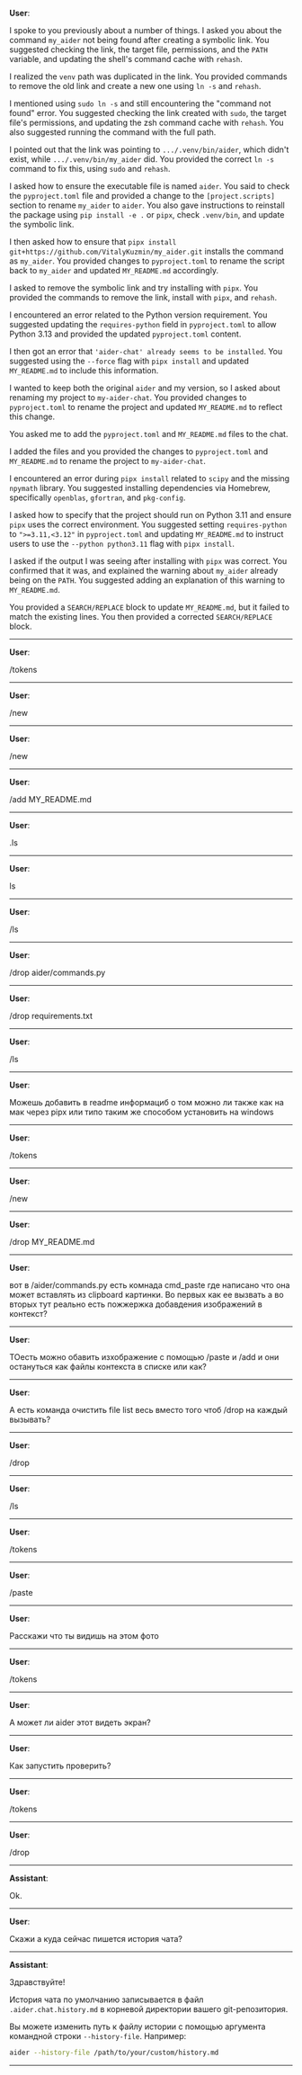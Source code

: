**User**:

I spoke to you previously about a number of things.
I asked you about the command `my_aider` not being found after creating a symbolic link. You suggested checking the link, the target file, permissions, and the `PATH` variable, and updating the shell's command cache with `rehash`.

I realized the `venv` path was duplicated in the link. You provided commands to remove the old link and create a new one using `ln -s` and `rehash`.

I mentioned using `sudo ln -s` and still encountering the "command not found" error. You suggested checking the link created with `sudo`, the target file's permissions, and updating the zsh command cache with `rehash`. You also suggested running the command with the full path.

I pointed out that the link was pointing to `.../.venv/bin/aider`, which didn't exist, while `.../.venv/bin/my_aider` did. You provided the correct `ln -s` command to fix this, using `sudo` and `rehash`.

I asked how to ensure the executable file is named `aider`. You said to check the `pyproject.toml` file and provided a change to the `[project.scripts]` section to rename `my_aider` to `aider`. You also gave instructions to reinstall the package using `pip install -e .` or `pipx`, check `.venv/bin`, and update the symbolic link.

I then asked how to ensure that `pipx install git+https://github.com/VitalyKuzmin/my_aider.git` installs the command as `my_aider`. You provided changes to `pyproject.toml` to rename the script back to `my_aider` and updated `MY_README.md` accordingly.

I asked to remove the symbolic link and try installing with `pipx`. You provided the commands to remove the link, install with `pipx`, and `rehash`.

I encountered an error related to the Python version requirement. You suggested updating the `requires-python` field in `pyproject.toml` to allow Python 3.13 and provided the updated `pyproject.toml` content.

I then got an error that `'aider-chat' already seems to be installed`. You suggested using the `--force` flag with `pipx install` and updated `MY_README.md` to include this information.

I wanted to keep both the original `aider` and my version, so I asked about renaming my project to `my-aider-chat`. You provided changes to `pyproject.toml` to rename the project and updated `MY_README.md` to reflect this change.

You asked me to add the `pyproject.toml` and `MY_README.md` files to the chat.

I added the files and you provided the changes to `pyproject.toml` and `MY_README.md` to rename the project to `my-aider-chat`.

I encountered an error during `pipx install` related to `scipy` and the missing `npymath` library. You suggested installing dependencies via Homebrew, specifically `openblas`, `gfortran`, and `pkg-config`.

I asked how to specify that the project should run on Python 3.11 and ensure `pipx` uses the correct environment. You suggested setting `requires-python` to `">=3.11,<3.12"` in `pyproject.toml` and updating `MY_README.md` to instruct users to use the `--python python3.11` flag with `pipx install`.

I asked if the output I was seeing after installing with `pipx` was correct. You confirmed that it was, and explained the warning about `my_aider` already being on the `PATH`. You suggested adding an explanation of this warning to `MY_README.md`.

You provided a `SEARCH/REPLACE` block to update `MY_README.md`, but it failed to match the existing lines. You then provided a corrected `SEARCH/REPLACE` block.


---

**User**:

/tokens  


---

**User**:

/new  


---

**User**:

/new  


---

**User**:

/add MY_README.md  


---

**User**:

.ls  


---

**User**:

ls  


---

**User**:

/ls  


---

**User**:

/drop aider/commands.py  


---

**User**:

/drop requirements.txt  


---

**User**:

/ls  


---

**User**:

Можешь добавить в readme информациб о том можно ли также как на мак через pipx или типо таким же способом установить на windows  


---

**User**:

/tokens  


---

**User**:

/new  


---

**User**:

/drop MY_README.md  


---

**User**:

вот в /aider/commands.py есть комнада cmd_paste где написано что она может  вставлять из  clipboard картинки. Во первых как ее вызвать а во вторых тут реально есть пожжержка добавдения изображений в контекст?  


---

**User**:

ТОесть можно обавить изхображение с помощью /paste и /add и они остануться как файлы контекста в списке или как?  


---

**User**:

А есть команда очистить file list весь вместо того чтоб /drop на каждый вызывать?  


---

**User**:

/drop  


---

**User**:

/ls  


---

**User**:

/tokens  


---

**User**:

/paste  


---

**User**:

Расскажи что ты видишь на этом фото  


---

**User**:

/tokens  


---

**User**:

А может ли aider этот видеть экран?  


---

**User**:

Как запустить проверить?  


---

**User**:

/tokens  


---

**User**:

/drop  


---

**Assistant**:

Ok.

---

**User**:

Скажи а куда сейчас пишется история чата?

---

**Assistant**:

Здравствуйте!

История чата по умолчанию записывается в файл `.aider.chat.history.md` в корневой директории вашего git-репозитория.

Вы можете изменить путь к файлу истории с помощью аргумента командной строки `--history-file`. Например:

```bash
aider --history-file /path/to/your/custom/history.md
```

---

